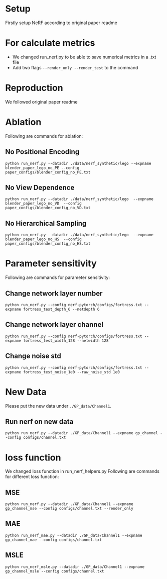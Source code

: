 # Setup
Firstly setup NeRF according to original paper readme

# For calculate metrics
- We changed run_nerf.py to be able to save numerical metrics in a .txt file
- Add two flags `--render_only --render_test` to the command

# Reproduction

We followed original paper readme

# Ablation
Following are commands for ablation:
## No Positional Encoding
```
python run_nerf.py --datadir ./data/nerf_synthetic/lego --expname blender_paper_lego_no_PE --config paper_configs/blender_config_no_PE.txt 
```

## No View Dependence
```
python run_nerf.py --datadir ./data/nerf_synthetic/lego  --expname blender_paper_lego_no_VD  --config paper_configs/blender_config_no_VD.txt  
``` 

## No Hierarchical Sampling
```
python run_nerf.py --datadir ./data/nerf_synthetic/lego  --expname blender_paper_lego_no_HS  --config paper_configs/blender_config_no_HS.txt 
```

# Parameter sensitivity
Following are commands for parameter sensitivity:
## Change network layer number
```
python run_nerf.py --config nerf-pytorch/configs/fortress.txt --expname fortress_test_depth_6 --netdepth 6 
```


## Change network layer channel
```
python run_nerf.py --config nerf-pytorch/configs/fortress.txt --expname fortress_test_width_128 --netwidth 128 
```

## Change noise std
```
python run_nerf.py --config nerf-pytorch/configs/fortress.txt --expname fortress_test_noise_1e0 --raw_noise_std 1e0
```

# New Data
Please put the new data under `./GP_data/Channel1`.

## Run nerf on new data
```
python run_nerf.py --datadir ./GP_data/Channel1 --expname gp_channel --config configs/channel.txt 
```

# loss function
We changed loss function in run_nerf_helpers.py
Following are commands for different loss function:
## MSE
```
python run_nerf.py --datadir ./GP_data/Channel1 --expname gp_channel_mse --config configs/channel.txt --render_only 
```

## MAE
```
python run_nerf_mae.py --datadir ./GP_data/Channel1 --expname gp_channel_mae --config configs/channel.txt 
```

## MSLE
```
python run_nerf_msle.py --datadir ./GP_data/Channel1 --expname gp_channel_msle --config configs/channel.txt 
```
